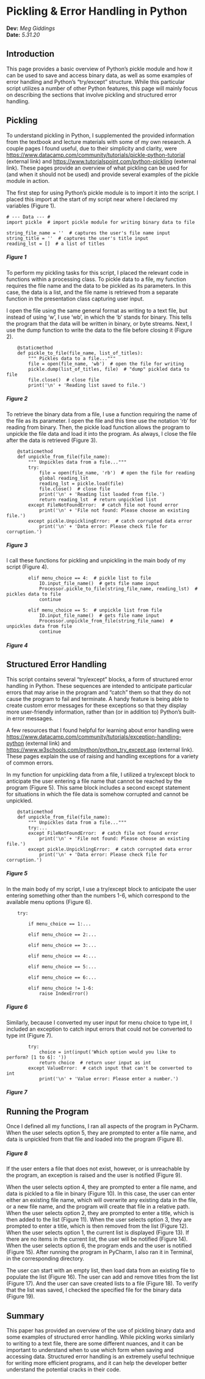 # Pickling & Error Handling in Python

**Dev:** *Meg Giddings*  
**Date:** *5.31.20*

## Introduction
This page provides a basic overview of Python’s pickle module and how it can be used to save and access binary data, as well as some examples of error handling and Python’s “try/except” structure. While this particular script utilizes a number of other Python features, this page will mainly focus on describing the sections that involve pickling and structured error handling.

## Pickling
To understand pickling in Python, I supplemented the provided information from the textbook and lecture materials with some of my own research. A couple pages I found useful, due to their simplicity and clarity, were https://www.datacamp.com/community/tutorials/pickle-python-tutorial (external link) and https://www.tutorialspoint.com/python-pickling (external link). These pages provide an overview of what pickling can be used for (and when it should not be used) and provide several examples of the pickle module in action.

The first step for using Python’s pickle module is to import it into the script. I placed this import at the start of my script near where I declared my variables (Figure 1).

```
# --- Data --- #
import pickle  # import pickle module for writing binary data to file

string_file_name = ''  # captures the user's file name input
string_title = ''  # captures the user's title input
reading_lst = []  # a list of titles
```
##### Figure 1

To perform my pickling tasks for this script, I placed the relevant code in functions within a processing class. To pickle data to a file, my function requires the file name and the data to be pickled as its parameters. In this case, the data is a list, and the file name is retrieved from a separate function in the presentation class capturing user input.

I open the file using the same general format as writing to a text file, but instead of using ‘w’, I use ‘wb’, in which the ‘b’ stands for binary. This tells the program that the data will be written in binary, or byte streams. Next, I use the dump function to write the data to the file before closing it (Figure 2).
```
    @staticmethod
    def pickle_to_file(file_name, list_of_titles):
        """ Pickles data to a file..."""
        file = open(file_name, 'wb')  # open the file for writing
        pickle.dump(list_of_titles, file)  # "dump" pickled data to file
        file.close()  # close file
        print('\n' + 'Reading list saved to file.')
```
##### Figure 2

To retrieve the binary data from a file, I use a function requiring the name of the file as its parameter. I open the file and this time use the notation ‘rb’ for reading from binary. Then, the pickle load function allows the program to unpickle the file data and load it into the program. As always, I close the file after the data is retrieved (Figure 3).
```
    @staticmethod
    def unpickle_from_file(file_name):
        """ Unpickles data from a file..."""
        try:
            file = open(file_name, 'rb')  # open the file for reading
            global reading_lst
            reading_lst = pickle.load(file)
            file.close()  # close file
            print('\n' + 'Reading list loaded from file.')
            return reading_lst  # return unpickled list
        except FileNotFoundError:  # catch file not found error
            print('\n' + 'File not found: Please choose an existing file.')
        except pickle.UnpicklingError:  # catch corrupted data error
            print('\n' + 'Data error: Please check file for corruption.')
```
##### Figure 3

I call these functions for pickling and unpickling in the main body of my script (Figure 4).
```
        elif menu_choice == 4:  # pickle list to file
            IO.input_file_name()  # gets file name input
            Processor.pickle_to_file(string_file_name, reading_lst)  # pickles data to file
            continue

        elif menu_choice == 5:  # unpickle list from file
            IO.input_file_name()  # gets file name input
            Processor.unpickle_from_file(string_file_name)  # unpickles data from file
            continue
```
##### Figure 4

## Structured Error Handling
This script contains several “try/except” blocks, a form of structured error handling in Python. These sequences are intended to anticipate particular errors that may arise in the program and “catch” them so that they do not cause the program to fail and terminate. A handy feature is being able to create custom error messages for these exceptions so that they display more user-friendly information, rather than (or in addition to) Python’s built-in error messages.

A few resources that I found helpful for learning about error handling were https://www.datacamp.com/community/tutorials/exception-handling-python (external link) and https://www.w3schools.com/python/python_try_except.asp (external link). These pages explain the use of raising and handling exceptions for a variety of common errors.

In my function for unpickling data from a file, I utilized a try/except block to anticipate the user entering a file name that cannot be reached by the program (Figure 5). This same block includes a second except statement for situations in which the file data is somehow corrupted and cannot be unpickled.
```
    @staticmethod
    def unpickle_from_file(file_name):
        """ Unpickles data from a file..."""
        try:...
        except FileNotFoundError:  # catch file not found error
            print('\n' + 'File not found: Please choose an existing file.')
        except pickle.UnpicklingError:  # catch corrupted data error
            print('\n' + 'Data error: Please check file for corruption.')
```
##### Figure 5

In the main body of my script, I use a try/except block to anticipate the user entering something other than the numbers 1-6, which correspond to the available menu options (Figure 6).
```
    try:

        if menu_choice == 1:...

        elif menu_choice == 2:...

        elif menu_choice == 3:...

        elif menu_choice == 4:...

        elif menu_choice == 5:...

        elif menu_choice == 6:...

        elif menu_choice != 1-6:
            raise IndexError()
```
##### Figure 6

Similarly, because I converted my user input for menu choice to type int, I included an exception to catch input errors that could not be converted to type int (Figure 7).
```
        try:
            choice = int(input('Which option would you like to perform? [1 to 6]: '))
            return choice  # return user input as int
        except ValueError:  # catch input that can't be converted to int
            print('\n' + 'Value error: Please enter a number.')
```
##### Figure 7
## Running the Program
Once I defined all my functions, I ran all aspects of the program in PyCharm. When the user selects option 5, they are prompted to enter a file name, and data is unpickled from that file and loaded into the program (Figure 8).

##### Figure 8
If the user enters a file that does not exist, however, or is unreachable by the program, an exception is raised and the user is notified (Figure 9).

When the user selects option 4, they are prompted to enter a file name, and data is pickled to a file in binary (Figure 10). In this case, the user can enter either an existing file name, which will overwrite any existing data in the file, or a new file name, and the program will create that file in a relative path.
When the user selects option 2, they are prompted to enter a title, which is then added to the list (Figure 11).
When the user selects option 3, they are prompted to enter a title, which is then removed from the list (Figure 12).
When the user selects option 1, the current list is displayed (Figure 13).
If there are no items in the current list, the user will be notified (Figure 14).
When the user selects option 6, the program ends and the user is notified (Figure 15).
After running the program in PyCharm, I also ran it in Terminal, in the corresponding directory.

The user can start with an empty list, then load data from an existing file to populate the list (Figure 16).
The user can add and remove titles from the list (Figure 17).
And the user can save created lists to a file (Figure 18).
To verify that the list was saved, I checked the specified file for the binary data (Figure 19).

## Summary
This paper has provided an overview of the use of pickling binary data and some examples of structured error handling. While pickling works similarly to writing to a text file, there are some different nuances, and it can be important to understand when to use which form when saving and accessing data. Structured error handling is an extremely useful technique for writing more efficient programs, and it can help the developer better understand the potential cracks in their code.
